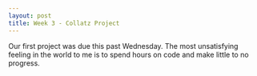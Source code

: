 ```yaml
---
layout: post
title: Week 3 - Collatz Project
---
```


Our first project was due this past Wednesday. The most unsatisfying feeling in the world to me is to spend hours on code and make little to no progress.
